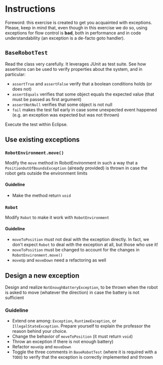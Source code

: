 # Instructions

Foreword: this exercise is created to get you acquainted with exceptions. Please, keep in mind that, even though in this exercise we do so, using exceptions for flow control is **bad**, both in performance and in code understandability (an exception is a de-facto goto handler).

## `BaseRobotTest`
Read the class very carefully.
It leverages JUnit as test suite.
See how assertions can be used to verify properties about the system, and in particular:

* `assertTrue` and `assertFalse` verify that a boolean conditions holds (or does not)
* `assertEquals` verifies that some object equals the expected value (that must be passed as first argument)
* `assertNotNull` verifies that some object is not null
* `fail` makes the test fail early in case some unexpected event happened (e.g. an exception was expected but was not thrown)

Execute the test within Eclipse.

## Use existing exceptions

### `RobotEnvironment.move()`

Modify the `move` method in RobotEnvironment in such a way that a `PositionOutOfBoundsException` (already provided) is thrown in case the robot gets outside the environment limits

#### Guideline

* Make the method return `void`

### `Robot`

Modify `Robot` to make it work with `RobotEnvironment`

#### Guideline

* `moveToPosition` must not deal with the exception directly. In fact, we don't expect `Robot` to deal with the exception at all, but those who use it!
* `moveToPosition` must be changed to account for the changes in `RobotEnvironment.move()`
* `moveUp` and `moveDown` need a refactoring as well

## Design a new exception

Design and realize `NotEnoughBatteryException`, to be thrown when the robot is asked to move (whatever the direction) in case the battery is not sufficient

### Guideline

* Extend one among: `Exception`, `RuntimeException`, or `IllegalStateException`. Prepare yourself to explain the professor the reason behind your choice.
* Change the behavior of `moveToPosition` (it must return `void`)
* Throw an exception if there is not enough battery)
* Refactor `moveUp` and `moveDown`
* Toggle the three comments in `BaseRobotTest` (where it is required with a `TODO`) to verify that the exception is correctly implemented and thrown
